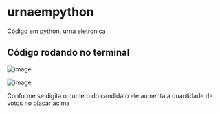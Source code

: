 # urnaempython
Código em python, urna eletronica
<h2>Código rodando no terminal</h2>
  
![image](https://user-images.githubusercontent.com/104505715/195417280-a8e83d69-9399-4eba-a3b2-b585d02f0692.png)

![image](https://user-images.githubusercontent.com/104505715/195417348-0024391c-7c61-4a18-bc22-8d162411f359.png)

  <p>Conforme se digita o numero do candidato ele aumenta a quantidade de votos no placar acima</p>
